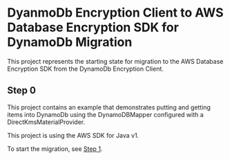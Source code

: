 # DyanmoDb Encryption Client to AWS Database Encryption SDK for DynamoDb Migration

This project represents the starting state for migration to the AWS Database Encryption SDK from the
DynamoDb Encryption Client.

## Step 0

This project contains an example that demonstrates putting and getting items into DynamoDb
using the DynamoDBMapper configured with a DirectKmsMaterialProvider.

This project is using the AWS SDK for Java v1.

To start the migration, see [Step 1](../AWSDBE/README.md#step-1).